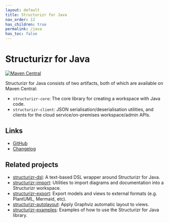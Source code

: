 ```yaml
---
layout: default
title: Structurizr for Java
nav_order: 12
has_children: true
permalink: /java
has_toc: false
---
```


# Structurizr for Java

[![Maven Central](https://img.shields.io/maven-central/v/com.structurizr/structurizr-client.svg?label=Maven%20Central)](https://search.maven.org/artifact/com.structurizr/structurizr-client)

Structurizr for Java consists of two artifacts, both of which are available on Maven Central:

- `structurizr-core`: The core library for creating a workspace with Java code.
- `structurizr-client`: JSON serialisation/deserialisation utilities, and clients for the cloud service/on-premises workspace/admin APIs.

## Links

- [GitHub](https://github.com/structurizr/java)
- [Changelog](https://github.com/structurizr/java/blob/master/docs/changelog.md)

## Related projects

- [structurizr-dsl](/dsl): A text-based DSL wrapper around Structurizr for Java.
- [structurizr-import](https://github.com/structurizr/java/tree/master/structurizr-import): Utilities to import diagrams and documentation into a Structurizr workspace.
- [structurizr-export](/export): Export models and views to external formats (e.g. PlantUML, Mermaid, etc).
- [structurizr-autolayout](https://github.com/structurizr/java/tree/master/structurizr-autolayout): Apply Graphviz automatic layout to views.
- [structurizr-examples](https://github.com/structurizr/examples/tree/main/java): Examples of how to use the Structurizr for Java library.